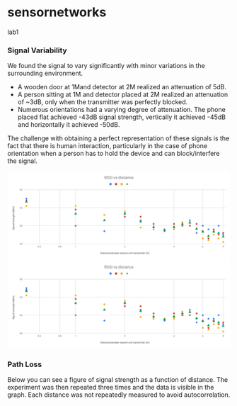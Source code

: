 # sensornetworks
lab1


### Signal Variability

We found the signal to vary significantly with minor variations in the surrounding environment. 
- A wooden door at 1Mand detector at 2M realized an attenuation of 5dB.
- A person sitting at 1M and detector placed at 2M realized an attenuation of ~3dB, only when the transmitter was perfectly blocked.  
- Numerous orientations had a varying degree of attenuation. The phone placed flat achieved -43dB signal strength, vertically it achieved -45dB and horizontally it achieved -50dB. 

The challenge with obtaining a perfect representation of these signals is the fact that there is human interaction, particularly in the case of phone orientation when a person has to hold the device and can block/interfere the signal.


![RSSI vs distance graph](./RSSI-vs-distance.svg)
<img src="./RSSI-vs-distance.svg">


### Path Loss

Below you can see a figure of signal strength as a function of distance. The experiment was then repeated three times and the data is visible in the graph. Each distance was not repeatedly measured to avoid autocorrelation.

 




